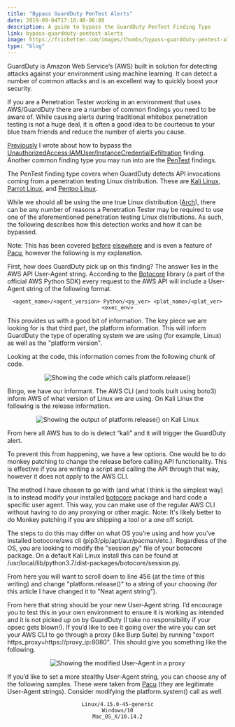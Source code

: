```yaml
---
title: "Bypass GuardDuty PenTest Alerts"
date: 2019-09-04T17:16:40-06:00
description: A guide to bypass the GuardDuty PenTest Finding Type
link: bypass-guardduty-pentest-alerts
image: https://frichetten.com/images/thumbs/bypass-guardduty-pentest-alerts
type: "blog"
---
```

<p>GuardDuty is Amazon Web Service’s (AWS) built in solution for detecting attacks against your environment using machine learning. It can detect a number of common attacks and is an excellent way to quickly boost your security.</p><p>If you are a Penetration Tester working in an environment that uses AWS/GuardDuty there are a number of common findings you need to be aware of. While causing alerts during traditional whitebox penetration testing is not a huge deal, it is often a good idea to be courteous to your blue team friends and reduce the number of alerts you cause.</p><p><a href="https://frichetten.com/blog/hijack-iam-roles-and-avoid-detection">Previously</a> I wrote about how to bypass the <a href="https://docs.aws.amazon.com/guardduty/latest/ug/guardduty_unauthorized.html#unauthorized11" style="word-wrap:break-word">UnauthorizedAccess:IAMUser/InstanceCredentialExfiltration</a> finding. Another common finding type you may run into are the <a href="https://docs.aws.amazon.com/guardduty/latest/ug/guardduty_pentest.html">PenTest</a> findings.</p><p>The PenTest finding type covers when GuardDuty detects API invocations coming from a penetration testing Linux distribution. These are <a href="https://www.kali.org/">Kali Linux</a>, <a href="https://parrotlinux.org/">Parrot Linux</a>, and <a href="https://www.pentoo.ch/">Pentoo Linux</a>.</p><p>While we should all be using the one true Linux distribution (<a href="https://www.archlinux.org/">Arch</a>), there can be any number of reasons a Penetration Tester may be required to use one of the aforementioned penetration testing Linux distributions. As such, the following describes how this detection works and how it can be bypassed.</p><p>Note: This has been covered <a href="https://www.thesubtlety.com/post/patching-boto3-useragent/">before</a> <a href="https://www.oreilly.com/library/view/hands-on-aws-penetration/9781789136722/2648af4f-f4ba-457d-9b81-a62d9be056a3.xhtml">elsewhere</a> and is even a feature of <a href="https://github.com/RhinoSecurityLabs/pacu/wiki/Advanced-Capabilities">Pacu</a>, however the following is my explanation.</p><p>First, how does GuardDuty pick up on this finding? The answer lies in the AWS API User-Agent string. According to the <a href="https://github.com/boto/botocore/blob/c274b457a06fd3ae67c6fa158c6411ac0bff4b49/botocore/session.py#L429">Botocore</a> library (a part of the official AWS Python SDK) every request to the AWS API will include a User-Agent string of the following format.</p>

<center><code>&lt;agent_name&gt;/&lt;agent_version&gt; Python/&lt;py_ver&gt; &lt;plat_name&gt;/&lt;plat_ver&gt; &lt;exec_env&gt;</code></center>

<p>This provides us with a good bit of information. The key piece we are looking for is that third part, the platform information. This will inform GuardDuty the type of operating system we are using (for example, Linux) as well as the "platform version".</p><p>Looking at the code, this information comes from the following chunk of code.</p><p style="text-align:center"><img src="/images/blog/bypass-guardduty-pentest-alerts/1.jpg" alt="Showing the code which calls platform.release()" style="max-width:95%" class="img-responsive" /></p><p>Bingo, we have our informant. The AWS CLI (and tools built using boto3) inform AWS of what version of Linux we are using. On Kali Linux the following is the release information.</p><p style="text-align:center"><img src="/images/blog/bypass-guardduty-pentest-alerts/2.png" alt="Showing the output of platform.release() on Kali Linux" style="max-width:95%" class="img-responsive" /></p><p>From here all AWS has to do is detect “kali” and it will trigger the GuardDuty alert.</p><p>To prevent this from happening, we have a few options. One would be to do monkey patching to change the release before calling API functionality. This is effective if you are writing a script and calling the API through that way, however it does not apply to the AWS CLI.</p><p>The method I have chosen to go with (and what I think is the simplest way) is to instead modify your installed <a href="https://github.com/boto/botocore">botocore</a> package and hard code a specific user agent. This way, you can make use of the regular AWS CLI without having to do any proxying or other magic. Note: It's likely better to do Monkey patching if you are shipping a tool or a one off script.</p><p>The steps to do this may differ on what OS you’re using and how you’ve installed botocore/aws cli (pip3/pip/apt/aur/pacman/etc.). Regardless of the OS, you are looking to modify the "session.py" file of your botocore package. On a default Kali Linux install this can be found at /usr/local/lib/python3.7/dist-packages/botocore/session.py.</p><p>From here you will want to scroll down to line 456 (at the time of this writing) and change "platform.release()" to a string of your choosing (for this article I have changed it to "Neat agent string").</p><p>From here that string should be your new User-Agent string. I’d encourage you to test this in your own environment to ensure it is working as intended and it is not picked up on by GuardDuty (I take no responsibility if your opsec gets blown!). If you’d like to see it going over the wire you can set your AWS CLI to go through a proxy (like Burp Suite) by running "export https_proxy=https://proxy_ip:8080". This should give you something like the following.</p><p style="text-align:center"><img src="/images/blog/bypass-guardduty-pentest-alerts/3.jpg" alt="Showing the modified User-Agent in a proxy" style="max-width:95%" class="img-responsive" /></p><p>If you’d like to set a more stealthy User-Agent string, you can choose any of the following samples. These were taken from <a href="https://github.com/RhinoSecurityLabs/pacu/blob/master/user_agents.txt">Pacu</a> (they are legitimate User-Agent strings). Consider modifying the platform.system() call as well.</p>

<center><code>Linux/4.15.0-45-generic<br>Windows/10<br>Mac_OS_X/10.14.2</code></center><br>

